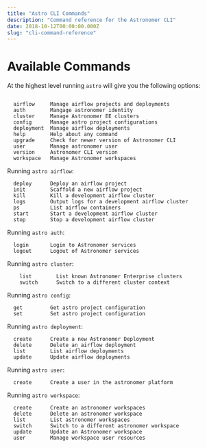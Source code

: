 ```yaml
---
title: "Astro CLI Commands"
description: "Command reference for the Astronomer CLI"
date: 2018-10-12T00:00:00.000Z
slug: "cli-command-reference"
---
```


# Available Commands

At the highest level running `astro` will give you the following options:

```

  airflow     Manage airflow projects and deployments
  auth        Mangage astronomer identity
  cluster     Manage Astronomer EE clusters
  config      Manage astro project configurations
  deployment  Manage airflow deployments
  help        Help about any command
  upgrade     Check for newer version of Astronomer CLI
  user        Manage astronomer user
  version     Astronomer CLI version
  workspace   Manage Astronomer workspaces
```

Running `astro airflow`:

```
  deploy      Deploy an airflow project
  init        Scaffold a new airflow project
  kill        Kill a development airflow cluster
  logs        Output logs for a development airflow cluster
  ps          List airflow containers
  start       Start a development airflow cluster
  stop        Stop a development airflow cluster
```

Running `astro auth`:

```
  login       Login to Astronomer services
  logout      Logout of Astronomer services
  ```

Running `astro cluster`:

```
    list        List known Astronomer Enterprise clusters
    switch      Switch to a different cluster context
```

Running `astro config`:

```
  get         Get astro project configuration
  set         Set astro project configuration
```

Running `astro deployment`:

```
  create      Create a new Astronomer Deployment
  delete      Delete an airflow deployment
  list        List airflow deployments
  update      Update airflow deployments
```

Running `astro user`:

```
  create      Create a user in the astronomer platform
```

Running `astro workspace`:

```
  create      Create an astronomer workspaces
  delete      Delete an astronomer workspace
  list        List astronomer workspaces
  switch      Switch to a different astronomer workspace
  update      Update an Astronomer workspace
  user        Manage workspace user resources
```
